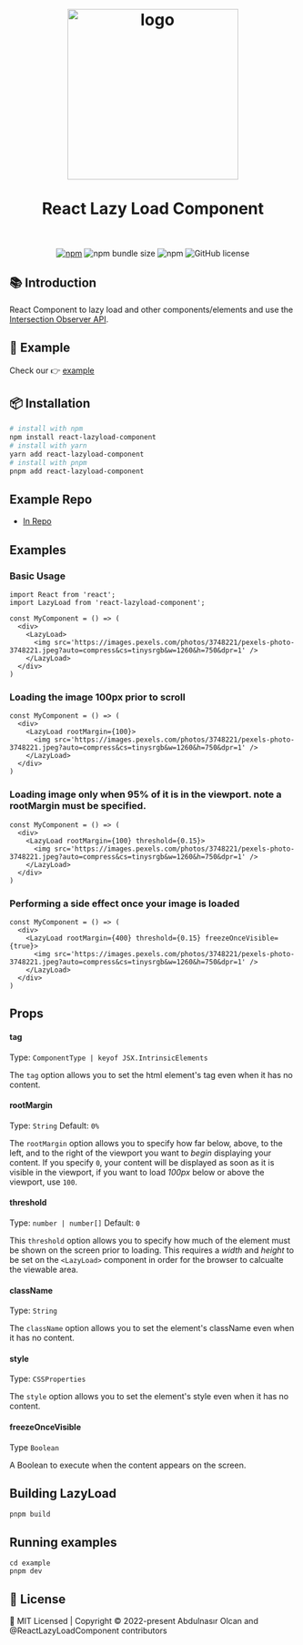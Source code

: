 <h1 align="center">
  <br>
    <img src="https://github.com/jsdeveloperr/react-lazyload-component/blob/master/example/public/assets/logo-lazy.gif" alt="logo" width="300">
  <br><br>
  React Lazy Load Component
  <br>
  <br>
</h1>


<div align="center">

[![npm](https://img.shields.io/npm/v/react-lazyload-component?style=flat-square)](https://www.npmjs.com/package/react-lazyload-component)
![npm bundle size](https://img.shields.io/bundlephobia/minzip/react-lazyload-component?style=flat-square)
![npm](https://img.shields.io/npm/dt/react-lazyload-component?style=flat-square)
![GitHub license](https://img.shields.io/npm/l/react-lazyload-component?style=flat-square)

</div>

## :books: Introduction

React Component to lazy load and other components/elements and use the [Intersection Observer API](https://developer.mozilla.org/en-US/docs/Web/API/Intersection_Observer_API).

## :rocket: Example

Check our 👉 [example](https://react-lazyload-component.vercel.app/)

## :package: Installation

```bash
# install with npm
npm install react-lazyload-component
# install with yarn
yarn add react-lazyload-component
# install with pnpm 
pnpm add react-lazyload-component
```

## Example Repo
* [In Repo](https://github.com/jsdeveloperr/react-lazyload-component/blob/master/example)

## Examples

### Basic Usage
```tsx
import React from 'react';
import LazyLoad from 'react-lazyload-component';

const MyComponent = () => (
  <div>
    <LazyLoad>
      <img src='https://images.pexels.com/photos/3748221/pexels-photo-3748221.jpeg?auto=compress&cs=tinysrgb&w=1260&h=750&dpr=1' />
    </LazyLoad>
  </div>
)
```

### Loading the image 100px prior to scroll

```tsx
const MyComponent = () => (
  <div>
    <LazyLoad rootMargin={100}>
      <img src='https://images.pexels.com/photos/3748221/pexels-photo-3748221.jpeg?auto=compress&cs=tinysrgb&w=1260&h=750&dpr=1' />
    </LazyLoad>
  </div>
)
```

### Loading image only when 95% of it is in the viewport. **note** a rootMargin must be specified.

```tsx
const MyComponent = () => (
  <div>
    <LazyLoad rootMargin={100} threshold={0.15}>
      <img src='https://images.pexels.com/photos/3748221/pexels-photo-3748221.jpeg?auto=compress&cs=tinysrgb&w=1260&h=750&dpr=1' />
    </LazyLoad>
  </div>
)
```

### Performing a side effect once your image is loaded

```tsx
const MyComponent = () => (
  <div>
    <LazyLoad rootMargin={400} threshold={0.15} freezeOnceVisible={true}>
      <img src='https://images.pexels.com/photos/3748221/pexels-photo-3748221.jpeg?auto=compress&cs=tinysrgb&w=1260&h=750&dpr=1' />
    </LazyLoad>
  </div>
)
```

## Props

#### tag
Type: `ComponentType | keyof JSX.IntrinsicElements`

The `tag` option allows you to set the html element's tag even when it has no content.

#### rootMargin
Type: `String` Default: `0%`

The `rootMargin` option allows you to specify how far below, above, to the left, and to the right of the viewport you want to _begin_ displaying your content. If you specify `0`, your content will be displayed as soon as it is visible in the viewport, if you want to load _100px_ below or above the viewport, use `100`.

#### threshold
Type: `number | number[]` Default: `0`

This `threshold` option allows you to specify how much of the element must be shown on the screen prior to loading. This requires a _width_ and _height_ to be set on the `<LazyLoad>` component in order for the browser to calcualte the viewable area.

#### className
Type: `String`

The `className` option allows you to set the element's className even when it has no content.

#### style
Type: `CSSProperties`

The `style` option allows you to set the element's style even when it has no content.

#### freezeOnceVisible
Type `Boolean`

A Boolean to execute when the content appears on the screen.


## Building LazyLoad

```
pnpm build
```

## Running examples

```
cd example
pnpm dev
```

## 📄 License

<div calign="center">
    🍁 MIT Licensed | Copyright © 2022-present Abdulnasır Olcan and @ReactLazyLoadComponent contributors
</div>
